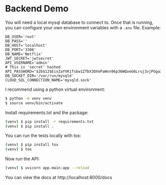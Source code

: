 # Backend Demo
You will need a local mysql database to connect to. Once that is running, you can configure your own environment variables with a `.env` file. Example:
```
DB_USER='root'
DB_PASS=''
DB_HOST='localhost'
DB_PORT='3306'
DB_NAME='Netflix'
JWT_SECRET='jwtsecret'
API_USERNAME='admin'
# This is 'secret' hashed
API_PASSWORD='$2b$12$EixZaYVK1fsbw1ZfbX3OXePaWxn96p36WQoeG6Lruj3vjPGga31lW'
DB_SOCKET_DIR='/var/run/mysqld'
CLOUD_SQL_CONNECTION_NAME='mysqld.sock'
```

I recommend using a python virtual environment:
```bash
$ python -m venv venv
$ source venv/bin/activate
```

Install requirements.txt and the package:
```bash
(venv) $ pip install -r requirements.txt
(venv) $ pip install .
```

You can run the tests locally with tox:
```bash
(venv) $ pip install tox
(venv) $ tox
```

Now run the API:
```bash
(venv) $ uvicorn app.main:app --reload
```

You can view the docs at http://localhost:8000/docs
